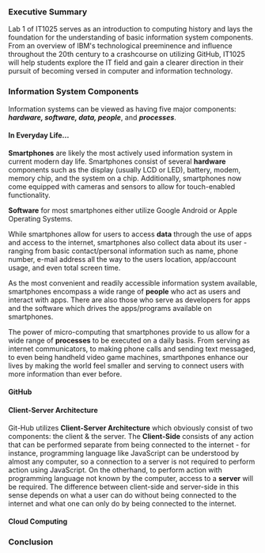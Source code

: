 ### Executive Summary
Lab 1 of IT1025 serves as an introduction to computing history and lays the foundation for the understanding of basic information system components. From an overview of IBM's technological preeminence and influence throughout the 20th century to a crashcourse on utilizing GitHub, IT1025 will help students explore the IT field and gain a clearer direction in their pursuit of becoming versed in computer and information technology. 
### Information System Components
Information systems can be viewed as having five major components: **_hardware, software, data, people_**, and **_processes_**.
#### In Everyday Life...
**Smartphones** are likely the most actively used information system in current modern day life.
Smartphones consist of several **hardware** components such as the display (usually LCD or LED), battery, modem, memory chip, and the system on a chip. Additionally, smartphones now come equipped with cameras and sensors to allow for touch-enabled functionality. 

**Software** for most smartphones either utilize Google Android or Apple Operating Systems. 

While smartphones allow for users to access **data** through the use of apps and access to the internet, smartphones also collect data about its user - ranging from basic contact/personal information such as name, phone number, e-mail address all the way to the users location, app/account usage, and even total screen time. 

As the most convenient and readily accessible information system available, smartphones encompass a wide range of **people** who act as users and interact with apps. There are also those who serve as developers for apps and the software which drives the apps/programs available on smartphones.

The power of micro-computing that smartphones provide to us allow for a wide range of **processes** to be executed on a daily basis. From serving as internet communicators, to making phone calls and sending text messaged, to even being handheld video game machines, smarthpones enhance our lives by making the world feel smaller and serving to connect users with more information than ever before.

#### GitHub
  #### Client-Server Architecture
  Git-Hub utilizes **Client-Server Architecture** which obviously consist of two components: the client & the server. 
  The **Client-Side** consists of any action that can be performed separate from being connected to the internet - for instance, programming language like JavaScript can be understood by almost any computer, so a connection to a server is not required to perform action using JavaScript. 
  On the otherhand, to perform action with programming language not known by the computer, access to a **server** will be required. The difference between client-side and server-side in this sense depends on what a user can do without being connected to the internet and what one can only do by being connected to the internet.
  #### Cloud Computing
### Conclusion
